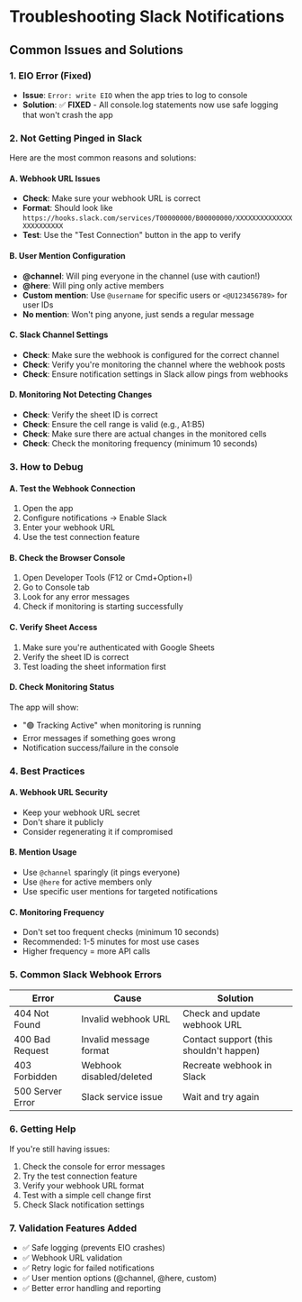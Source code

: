 # Troubleshooting Slack Notifications

## Common Issues and Solutions

### 1. **EIO Error (Fixed)**
- **Issue**: `Error: write EIO` when the app tries to log to console
- **Solution**: ✅ **FIXED** - All console.log statements now use safe logging that won't crash the app

### 2. **Not Getting Pinged in Slack**
Here are the most common reasons and solutions:

#### A. **Webhook URL Issues**
- **Check**: Make sure your webhook URL is correct
- **Format**: Should look like `https://hooks.slack.com/services/T00000000/B00000000/XXXXXXXXXXXXXXXXXXXXXXXX`
- **Test**: Use the "Test Connection" button in the app to verify

#### B. **User Mention Configuration**
- **@channel**: Will ping everyone in the channel (use with caution!)
- **@here**: Will ping only active members
- **Custom mention**: Use `@username` for specific users or `<@U123456789>` for user IDs
- **No mention**: Won't ping anyone, just sends a regular message

#### C. **Slack Channel Settings**
- **Check**: Make sure the webhook is configured for the correct channel
- **Check**: Verify you're monitoring the channel where the webhook posts
- **Check**: Ensure notification settings in Slack allow pings from webhooks

#### D. **Monitoring Not Detecting Changes**
- **Check**: Verify the sheet ID is correct
- **Check**: Ensure the cell range is valid (e.g., A1:B5)
- **Check**: Make sure there are actual changes in the monitored cells
- **Check**: Check the monitoring frequency (minimum 10 seconds)

### 3. **How to Debug**

#### A. **Test the Webhook Connection**
1. Open the app
2. Configure notifications → Enable Slack
3. Enter your webhook URL
4. Use the test connection feature

#### B. **Check the Browser Console**
1. Open Developer Tools (F12 or Cmd+Option+I)
2. Go to Console tab
3. Look for any error messages
4. Check if monitoring is starting successfully

#### C. **Verify Sheet Access**
1. Make sure you're authenticated with Google Sheets
2. Verify the sheet ID is correct
3. Test loading the sheet information first

#### D. **Check Monitoring Status**
The app will show:
- "🟢 Tracking Active" when monitoring is running
- Error messages if something goes wrong
- Notification success/failure in the console

### 4. **Best Practices**

#### A. **Webhook URL Security**
- Keep your webhook URL secret
- Don't share it publicly
- Consider regenerating it if compromised

#### B. **Mention Usage**
- Use `@channel` sparingly (it pings everyone)
- Use `@here` for active members only
- Use specific user mentions for targeted notifications

#### C. **Monitoring Frequency**
- Don't set too frequent checks (minimum 10 seconds)
- Recommended: 1-5 minutes for most use cases
- Higher frequency = more API calls

### 5. **Common Slack Webhook Errors**

| Error | Cause | Solution |
|-------|-------|----------|
| 404 Not Found | Invalid webhook URL | Check and update webhook URL |
| 400 Bad Request | Invalid message format | Contact support (this shouldn't happen) |
| 403 Forbidden | Webhook disabled/deleted | Recreate webhook in Slack |
| 500 Server Error | Slack service issue | Wait and try again |

### 6. **Getting Help**
If you're still having issues:
1. Check the console for error messages
2. Try the test connection feature
3. Verify your webhook URL format
4. Test with a simple cell change first
5. Check Slack notification settings

### 7. **Validation Features Added**
- ✅ Safe logging (prevents EIO crashes)
- ✅ Webhook URL validation
- ✅ Retry logic for failed notifications
- ✅ User mention options (@channel, @here, custom)
- ✅ Better error handling and reporting
